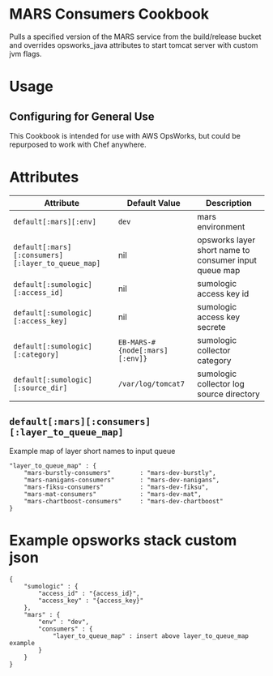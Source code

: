 # MARS Consumers Cookbook

Pulls a specified version of the MARS service from the build/release bucket and overrides opsworks_java attributes to start tomcat server with custom jvm flags.

# Usage

## Configuring for General Use
This Cookbook is intended for use with AWS OpsWorks, but could be repurposed to work with Chef anywhere.

# Attributes

| Attribute | Default Value | Description |
| --------- | ------------- | ----------- |
| `default[:mars][:env]` | `dev` | mars environment |
| `default[:mars][:consumers][:layer_to_queue_map]` | nil | opsworks layer short name to consumer input queue map |
| `default[:sumologic][:access_id]` | nil | sumologic access key id |
| `default[:sumologic][:access_key]` | nil | sumologic access key secrete |
| `default[:sumologic][:category]` | `EB-MARS-#{node[:mars][:env]}` | sumologic collector category |
| `default[:sumologic][:source_dir]` | `/var/log/tomcat7` | sumologic collector log source directory |

## `default[:mars][:consumers][:layer_to_queue_map]`

Example map of layer short names to input queue
```
"layer_to_queue_map" : {
	"mars-burstly-consumers"		: "mars-dev-burstly",
	"mars-nanigans-consumers"		: "mars-dev-nanigans",
	"mars-fiksu-consumers"			: "mars-dev-fiksu",
	"mars-mat-consumers"			: "mars-dev-mat",
	"mars-chartboost-consumers"		: "mars-dev-chartboost"
}
```

# Example opsworks stack custom json
```
{
	"sumologic" : {
		"access_id" : "{access_id}",
		"access_key" : "{access_key}"
	},
	"mars" : {
		"env" : "dev",
		"consumers" : {
			"layer_to_queue_map" : insert above layer_to_queue_map example
		}
	}
}
```